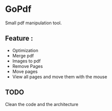 # GoPdf
Small pdf manipulation tool.

## Feature : 
- Optimization 
- Merge pdf
- Images to pdf
- Remove Pages
- Move pages
- View all pages and move them with the mouse

## TODO

Clean the code and the architecture


